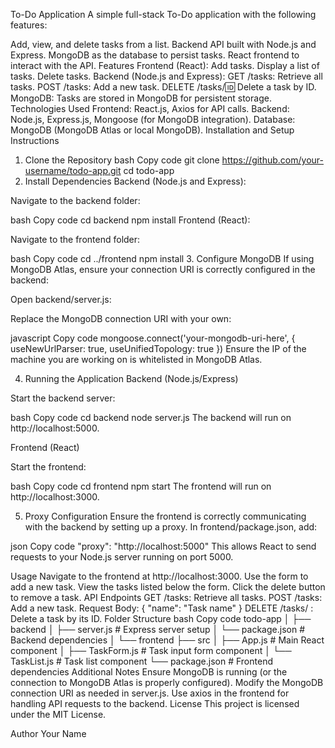 To-Do Application
A simple full-stack To-Do application with the following features:

Add, view, and delete tasks from a list.
Backend API built with Node.js and Express.
MongoDB as the database to persist tasks.
React frontend to interact with the API.
Features
Frontend (React):
Add tasks.
Display a list of tasks.
Delete tasks.
Backend (Node.js and Express):
GET /tasks: Retrieve all tasks.
POST /tasks: Add a new task.
DELETE /tasks/:id: Delete a task by ID.
MongoDB:
Tasks are stored in MongoDB for persistent storage.
Technologies Used
Frontend: React.js, Axios for API calls.
Backend: Node.js, Express.js, Mongoose (for MongoDB integration).
Database: MongoDB (MongoDB Atlas or local MongoDB).
Installation and Setup Instructions

1. Clone the Repository
   bash
   Copy code
   git clone https://github.com/your-username/todo-app.git
   cd todo-app
2. Install Dependencies
   Backend (Node.js and Express):

Navigate to the backend folder:

bash
Copy code
cd backend
npm install
Frontend (React):

Navigate to the frontend folder:

bash
Copy code
cd ../frontend
npm install 3. Configure MongoDB
If using MongoDB Atlas, ensure your connection URI is correctly configured in the backend:

Open backend/server.js:

Replace the MongoDB connection URI with your own:

javascript
Copy code
mongoose.connect('your-mongodb-uri-here', { useNewUrlParser: true, useUnifiedTopology: true })
Ensure the IP of the machine you are working on is whitelisted in MongoDB Atlas.

4. Running the Application
   Backend (Node.js/Express)

Start the backend server:

bash
Copy code
cd backend
node server.js
The backend will run on http://localhost:5000.

Frontend (React)

Start the frontend:

bash
Copy code
cd frontend
npm start
The frontend will run on http://localhost:3000.

5. Proxy Configuration
   Ensure the frontend is correctly communicating with the backend by setting up a proxy. In frontend/package.json, add:

json
Copy code
"proxy": "http://localhost:5000"
This allows React to send requests to your Node.js server running on port 5000.

Usage
Navigate to the frontend at http://localhost:3000.
Use the form to add a new task.
View the tasks listed below the form.
Click the delete button to remove a task.
API Endpoints
GET /tasks: Retrieve all tasks.
POST /tasks: Add a new task.
Request Body: { "name": "Task name" }
DELETE /tasks/
: Delete a task by its ID.
Folder Structure
bash
Copy code
todo-app
│
├── backend
│ ├── server.js # Express server setup
│ └── package.json # Backend dependencies
│
└── frontend
├── src
│ ├── App.js # Main React component
│ ├── TaskForm.js # Task input form component
│ └── TaskList.js # Task list component
└── package.json # Frontend dependencies
Additional Notes
Ensure MongoDB is running (or the connection to MongoDB Atlas is properly configured).
Modify the MongoDB connection URI as needed in server.js.
Use axios in the frontend for handling API requests to the backend.
License
This project is licensed under the MIT License.

Author
Your Name
